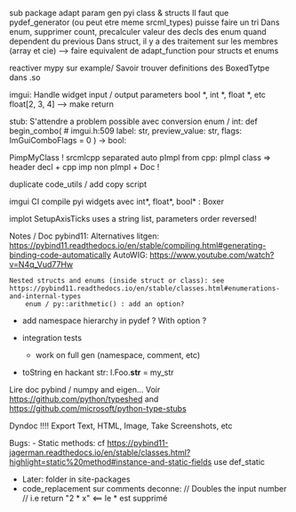 sub package adapt param
gen pyi class & structs
Il faut que pydef_generator (ou peut etre meme srcml_types) puisse faire un tri
Dans enum, supprimer count, precalculer valeur des decls des enum quand dependent du previous
Dans struct, il y a des traitement sur les membres (array et cie)
--> faire equivalent de adapt_function pour structs et enums

reactiver mypy sur example/
    Savoir trouver definitions des BoxedTytpe dans .so

imgui: Handle widget input / output parameters
        bool *, int *, float *, etc
        float[2, 3, 4]
        --> make return


stub:
    S'attendre a problem possible avec conversion enum / int:
        def begin_combo(    # imgui.h:509
        label: str,
        preview_value: str,
        flags: ImGuiComboFlags = 0
        ) -> bool:


PimpMyClass !
    srcmlcpp separated
    auto pImpl from cpp: pImpl class  => header decl + cpp imp non pImpl + Doc !



duplicate code_utils / add copy script

imgui
    CI compile
    pyi
    widgets avec int*, float*, bool* : Boxer

implot SetupAxisTicks uses a string list, parameters order reversed!



Notes / Doc pybind11:
    Alternatives litgen:
        https://pybind11.readthedocs.io/en/stable/compiling.html#generating-binding-code-automatically
        AutoWIG:
            https://www.youtube.com/watch?v=N4q_Vud77Hw

    Nested structs and enums (inside struct or class): see https://pybind11.readthedocs.io/en/stable/classes.html#enumerations-and-internal-types
        enum / py::arithmetic() : add an option?

- add namespace hierarchy in pydef ? With option ?
- integration tests
    - work on full gen (namespace, comment, etc)


- toString en hackant str:
    l.Foo.__str__ = my_str


Lire doc pybind / numpy and eigen...
Voir https://github.com/python/typeshed and https://github.com/microsoft/python-type-stubs


Dyndoc !!!!
    Export Text, HTML, Image, Take Screenshots, etc



Bugs:
    - Static methods: cf https://pybind11-jagerman.readthedocs.io/en/stable/classes.html?highlight=static%20method#instance-and-static-fields
        use def_static

- Later: folder in site-packages
- code_replacement sur comments deconne:
    // Doubles the input number
    // i.e return "2 * x"    <== le * est supprimé

